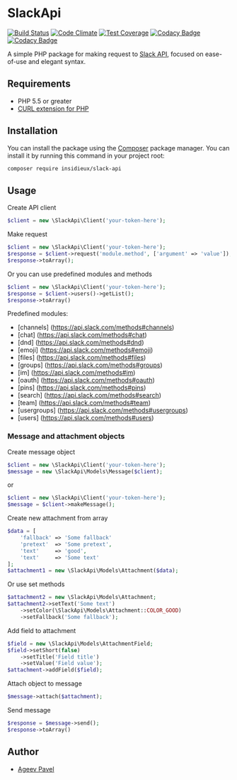 # SlackApi

[![Build Status](https://travis-ci.org/insidieux/SlackApi.svg?branch=master)](https://travis-ci.org/insidieux/SlackApi)
[![Code Climate](https://codeclimate.com/github/insidieux/SlackApi/badges/gpa.svg)](https://codeclimate.com/github/insidieux/SlackApi)
[![Test Coverage](https://codeclimate.com/github/insidieux/SlackApi/badges/coverage.svg)](https://codeclimate.com/github/insidieux/SlackApi/coverage)
[![Codacy Badge](https://api.codacy.com/project/badge/grade/b00ef4c01ef24daaaf57f99c345ad546)](https://www.codacy.com/app/ageev-pavel-v/SlackApi)
[![Codacy Badge](https://api.codacy.com/project/badge/coverage/b00ef4c01ef24daaaf57f99c345ad546)](https://www.codacy.com/app/insidieux/SlackApi)

A simple PHP package for making request to [Slack API](https://api.slack.com/methods), focused on ease-of-use and elegant syntax.

## Requirements

* PHP 5.5 or greater
* [CURL extension for PHP](http://php.net/manual/ru/book.curl.php)

## Installation

You can install the package using the [Composer](https://getcomposer.org/) package manager. You can install it by running this command in your project root:

```sh
composer require insidieux/slack-api
```

## Usage

Create API client 

```php
$client = new \SlackApi\Client('your-token-here');
```

Make request 
```php
$client = new \SlackApi\Client('your-token-here');
$response = $client->request('module.method', ['argument' => 'value']);
$response->toArray();
```

Or you can use predefined modules and methods

```php
$client = new \SlackApi\Client('your-token-here');
$response = $client->users()->getList();
$response->toArray()
```

Predefined modules:
* [channels] (https://api.slack.com/methods#channels)
* [chat] (https://api.slack.com/methods#chat)
* [dnd] (https://api.slack.com/methods#dnd)
* [emoji] (https://api.slack.com/methods#emoji)
* [files] (https://api.slack.com/methods#files)
* [groups] (https://api.slack.com/methods#groups)
* [im] (https://api.slack.com/methods#im)
* [oauth] (https://api.slack.com/methods#oauth)
* [pins] (https://api.slack.com/methods#pins)
* [search] (https://api.slack.com/methods#search)
* [team] (https://api.slack.com/methods#team)
* [usergroups] (https://api.slack.com/methods#usergroups)
* [users] (https://api.slack.com/methods#users)

### Message and attachment objects

Create message object

```php
$client = new \SlackApi\Client('your-token-here');
$message = new \SlackApi\Models\Message($client);
```

or

```php
$client = new \SlackApi\Client('your-token-here');
$message = $client->makeMessage();
```

Create new attachment from array

```php
$data = [
    'fallback' => 'Some fallback'
    'pretext'  => 'Some pretext',
    'text'     => 'good',
    'text'     => 'Some text'
]; 
$attachment1 = new \SlackApi\Models\Attachment($data);
```

Or use set methods
```php
$attachment2 = new \SlackApi\Models\Attachment;
$attachment2->setText('Some text')
    ->setColor(\SlackApi\Models\Attachment::COLOR_GOOD)
    ->setFallback('Some fallback');
```

Add field to attachment

```php
$field = new \SlackApi\Models\AttachmentField;
$field->setShort(false)
    ->setTitle('Field title')
    ->setValue('Field value');
$attachment->addField($field);
```

Attach object to message
```php
$message->attach($attachment);
```

Send message
```php
$response = $message->send();
$response->toArray()
```

Author
-------

- [Ageev Pavel](mailto:ageev.pavel.v@gmail.com)
